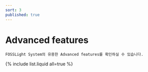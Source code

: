 ```yaml
---
sort: 3
published: true
---
```

# Advanced features

```note
FOSSLight System의 유용한 Advanced features를 확인하실 수 있습니다.

```
{% include list.liquid all=true %}
